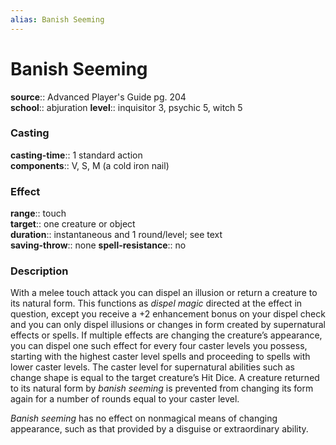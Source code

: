```yaml
---
alias: Banish Seeming
---
```


# Banish Seeming 

**source**:: Advanced Player's Guide pg. 204  
**school**:: abjuration
**level**:: inquisitor 3, psychic 5, witch 5

### Casting 

**casting-time**:: 1 standard action  
**components**:: V, S, M (a cold iron nail)

### Effect 

**range**:: touch  
**target**:: one creature or object  
**duration**:: instantaneous and 1 round/level; see text  
**saving-throw**:: none
**spell-resistance**:: no

### Description 

With a melee touch attack you can dispel an illusion or return a creature to its natural form. This functions as *dispel magic* directed at the effect in question, except you receive a +2 enhancement bonus on your dispel check and you can only dispel illusions or changes in form created by supernatural effects or spells. If multiple effects are changing the creature’s appearance, you can dispel one such effect for every four caster levels you possess, starting with the highest caster level spells and proceeding to spells with lower caster levels. The caster level for supernatural abilities such as change shape is equal to the target creature’s Hit Dice. A creature returned to its natural form by *banish seeming* is prevented from changing its form again for a number of rounds equal to your caster level.  
  
*Banish seeming* has no effect on nonmagical means of changing appearance, such as that provided by a disguise or extraordinary ability.
